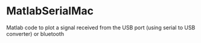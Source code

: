 # MatlabSerialMac
Matlab code to plot a signal received from the USB port (using serial to USB converter) or bluetooth


